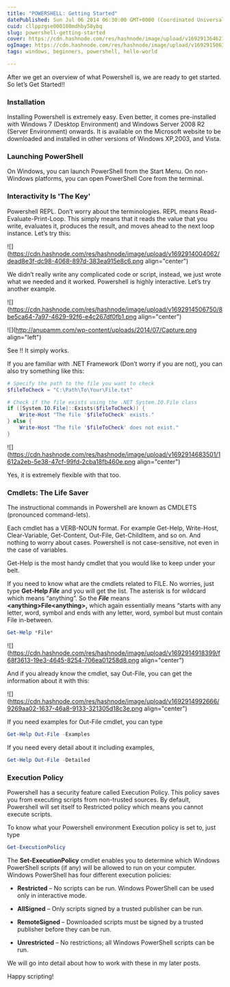 ```yaml
---
title: "POWERSHELL: Getting Started"
datePublished: Sun Jul 06 2014 06:30:00 GMT+0000 (Coordinated Universal Time)
cuid: cllppzgse000108mdhby58ybq
slug: powershell-getting-started
cover: https://cdn.hashnode.com/res/hashnode/image/upload/v1692913646213/790eac0a-d7a9-41e5-8e9f-c417cba94a98.png
ogImage: https://cdn.hashnode.com/res/hashnode/image/upload/v1692915063556/0e3267d0-4062-45be-accf-a617de518700.png
tags: windows, beginners, powershell, hello-world

---
```


After we get an overview of what Powershell is, we are ready to get started. So let’s Get Started!!

### Installation

Installing Powershell is extremely easy. Even better, it comes pre-installed with Windows 7 (Desktop Environment) and Windows Server 2008 R2 (Server Environment) onwards. It is available on the Microsoft website to be downloaded and installed in other versions of Windows XP,2003, and Vista.

### **Launching PowerShell**

On Windows, you can launch PowerShell from the Start Menu. On non-Windows platforms, you can open PowerShell Core from the terminal.

### Interactivity Is 'The Key'

Powershell REPL. Don’t worry about the terminologies. REPL means Read-Evaluate-Print-Loop. This simply means that it reads the value that you write, evaluates it, produces the result, and moves ahead to the next loop instance. Let’s try this:

![](https://cdn.hashnode.com/res/hashnode/image/upload/v1692914004062/dead8e3f-dc98-4068-897d-383ea915e8c6.png align="center")

We didn’t really write any complicated code or script, instead, we just wrote what we needed and it worked. Powershell is highly interactive. Let’s try another example.

![](https://cdn.hashnode.com/res/hashnode/image/upload/v1692914506750/8be5ca64-7a97-4629-92f6-e4c267df0fb1.png align="center")

![](http://anupamm.com/wp-content/uploads/2014/07/Capture.png align="left")

See !! It simply works.

If you are familiar with .NET Framework (Don’t worry if you are not), you can also try something like this:

```powershell
# Specify the path to the file you want to check
$fileToCheck = "C:\Path\To\Your\File.txt"

# Check if the file exists using the .NET System.IO.File class
if ([System.IO.File]::Exists($fileToCheck)) {
    Write-Host "The file '$fileToCheck' exists."
} else {
    Write-Host "The file '$fileToCheck' does not exist."
}
```

![](https://cdn.hashnode.com/res/hashnode/image/upload/v1692914683501/1612a2eb-5e38-47cf-99fd-2cba18fb460e.png align="center")

Yes, it is extremely flexible with that too.

### Cmdlets: The Life Saver

The instructional commands in Powershell are known as CMDLETS (pronounced command-lets).

Each cmdlet has a VERB-NOUN format. For example Get-Help, Write-Host, Clear-Variable, Get-Content, Out-File, Get-ChildItem, and so on. And nothing to worry about cases. Powershell is not case-sensitive, not even in the case of variables.

Get-Help is the most handy cmdlet that you would like to keep under your belt.

If you need to know what are the cmdlets related to FILE. No worries, just type **Get-Help *File*** and you will get the list. The asterisk is for wildcard which means “anything”. So the ***File*** means **&lt;anything&gt;File&lt;anything&gt;,** which again essentially means “starts with any letter, word, symbol and ends with any letter, word, symbol but must contain File in-between.

```powershell
Get-Help *File*
```

![](https://cdn.hashnode.com/res/hashnode/image/upload/v1692914918399/f68f3613-19e3-4645-8254-706ea01258d8.png align="center")

And if you already know the cmdlet, say Out-File, you can get the information about it with this:

![](https://cdn.hashnode.com/res/hashnode/image/upload/v1692914992666/9269aa02-1637-46a8-9133-321305d18c3e.png align="center")

If you need examples for Out-File cmdlet, you can type

```powershell
Get-Help Out-File -Examples
```

If you need every detail about it including examples,

```powershell
Get-Help Out-File -Detailed
```

### Execution Policy

Powershell has a security feature called Execution Policy. This policy saves you from executing scripts from non-trusted sources. By default, Powershell will set itself to Restricted policy which means you cannot execute scripts.

To know what your Powershell environment Execution policy is set to, just type

```powershell
Get-ExecutionPolicy
```

The **Set-ExecutionPolicy** cmdlet enables you to determine which Windows PowerShell scripts (if any) will be allowed to run on your computer. Windows PowerShell has four different execution policies:

* **Restricted** – No scripts can be run. Windows PowerShell can be used only in interactive mode.
    
* **AllSigned** – Only scripts signed by a trusted publisher can be run.
    
* **RemoteSigned** – Downloaded scripts must be signed by a trusted publisher before they can be run.
    
* **Unrestricted** – No restrictions; all Windows PowerShell scripts can be run.
    

We will go into detail about how to work with these in my later posts.

Happy scripting!